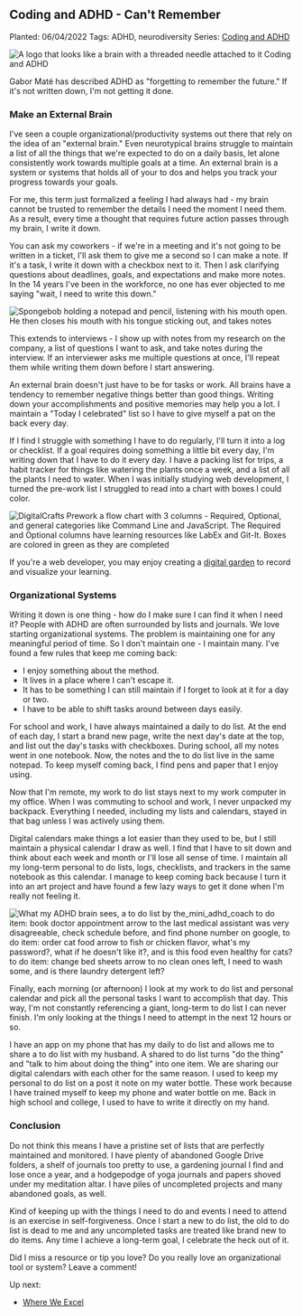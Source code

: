 ## Coding and ADHD - Can't Remember

Planted: 06/04/2022
Tags: ADHD, neurodiversity
Series: [Coding and ADHD](/series.html?series=ADHD)

![A logo that looks like a brain with a threaded needle attached to it Coding and ADHD](https://images.abbeyperini.com/ADHD-series/coding&adhd.png)

Gabor Maté has described ADHD as "forgetting to remember the future." If it's not written down, I'm not getting it done.

### Make an External Brain

I've seen a couple organizational/productivity systems out there that rely on the idea of an "external brain." Even neurotypical brains struggle to maintain a list of all the things that we're expected to do on a daily basis, let alone consistently work towards multiple goals at a time. An external brain is a system or systems that holds all of your to dos and helps you track your progress towards your goals.

For me, this term just formalized a feeling I had always had - my brain cannot be trusted to remember the details I need the moment I need them. As a result, every time a thought that requires future action passes through my brain, I write it down.

You can ask my coworkers - if we're in a meeting and it's not going to be written in a ticket, I'll ask them to give me a second so I can make a note. If it's a task, I write it down with a checkbox next to it. Then I ask clarifying questions about deadlines, goals, and expectations and make more notes. In the 14 years I've been in the workforce, no one has ever objected to me saying "wait, I need to write this down."

![Spongebob holding a notepad and pencil, listening with his mouth open. He then closes his mouth with his tongue sticking out, and takes notes](https://images.abbeyperini.com/ADHD-series/writing-notes.gif)

This extends to interviews - I show up with notes from my research on the company, a list of questions I want to ask, and take notes during the interview. If an interviewer asks me multiple questions at once, I'll repeat them while writing them down before I start answering.

An external brain doesn't just have to be for tasks or work. All brains have a tendency to remember negative things better than good things. Writing down your accomplishments and positive memories may help you a lot. I maintain a "Today I celebrated" list so I have to give myself a pat on the back every day.

If I find I struggle with something I have to do regularly, I'll turn it into a log or checklist. If a goal requires doing something a little bit every day, I'm writing down that I have to do it every day. I have a packing list for trips, a habit tracker for things like watering the plants once a week, and a list of all the plants I need to water. When I was initially studying web development, I turned the pre-work list I struggled to read into a chart with boxes I could color.

![DigitalCrafts Prework a flow chart with 3 columns - Required, Optional, and general categories like Command Line and JavaScript. The Required and Optional columns have learning resources like LabEx and Git-It. Boxes are colored in green as they are completed](https://images.abbeyperini.com/ADHD-series/spread.jpg)

If you're a web developer, you may enjoy creating a [digital garden](https://maggieappleton.com/garden-history) to record and visualize your learning.

### Organizational Systems

Writing it down is one thing - how do I make sure I can find it when I need it? People with ADHD are often surrounded by lists and journals. We love starting organizational systems. The problem is maintaining one for any meaningful period of time. So I don't maintain one - I maintain many. I've found a few rules that keep me coming back:

- I enjoy something about the method.
- It lives in a place where I can't escape it.
- It has to be something I can still maintain if I forget to look at it for a day or two.
- I have to be able to shift tasks around between days easily.

For school and work, I have always maintained a daily to do list. At the end of each day, I start a brand new page, write the next day's date at the top, and list out the day's tasks with checkboxes. During school, all my notes went in one notebook. Now, the notes and the to do list live in the same notepad. To keep myself coming back, I find pens and paper that I enjoy using.

Now that I'm remote, my work to do list stays next to my work computer in my office. When I was commuting to school and work, I never unpacked my backpack. Everything I needed, including my lists and calendars, stayed in that bag unless I was actively using them.

Digital calendars make things a lot easier than they used to be, but I still maintain a physical calendar I draw as well. I find that I have to sit down and think about each week and month or I'll lose all sense of time. I maintain all my long-term personal to do lists, logs, checklists, and trackers in the same notebook as this calendar. I manage to keep coming back because I turn it into an art project and have found a few lazy ways to get it done when I'm really not feeling it.

![What my ADHD brain sees, a to do list by the_mini_adhd_coach to do item: book doctor appointment arrow to the last medical assistant was very disagreeable, check schedule before, and find phone number on google, to do item: order cat food arrow to fish or chicken flavor, what's my password?, what if he doesn't like it?, and is this food even healthy for cats? to do item: change bed sheets arrow to no clean ones left, I need to wash some, and is there laundry detergent left?](https://images.abbeyperini.com/ADHD-series/list.png)

Finally, each morning (or afternoon) I look at my work to do list and personal calendar and pick all the personal tasks I want to accomplish that day. This way, I'm not constantly referencing a giant, long-term to do list I can never finish. I'm only looking at the things I need to attempt in the next 12 hours or so.

I have an app on my phone that has my daily to do list and allows me to share a to do list with my husband. A shared to do list turns "do the thing" and "talk to him about doing the thing" into one item. We are sharing our digital calendars with each other for the same reason. I used to keep my personal to do list on a post it note on my water bottle. These work because I have trained myself to keep my phone and water bottle on me. Back in high school and college, I used to have to write it directly on my hand.

### Conclusion

Do not think this means I have a pristine set of lists that are perfectly maintained and monitored. I have plenty of abandoned Google Drive folders, a shelf of journals too pretty to use, a gardening journal I find and lose once a year, and a hodgepodge of yoga journals and papers shoved under my meditation altar. I have piles of uncompleted projects and many abandoned goals, as well.

Kind of keeping up with the things I need to do and events I need to attend is an exercise in self-forgiveness. Once I start a new to do list, the old to do list is dead to me and any uncompleted tasks are treated like brand new to do items. Any time I achieve a long-term goal, I celebrate the heck out of it.

Did I miss a resource or tip you love? Do you really love an organizational tool or system? Leave a comment!

Up next:

- [Where We Excel](/blog.html?blog=ADHD-6)
